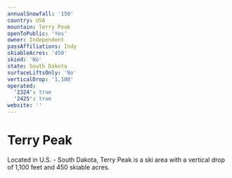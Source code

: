 ```yaml
---
annualSnowfall: '150'
country: USA
mountain: Terry Peak
openToPublic: 'Yes'
owner: Independent
passAffiliations: Indy
skiableAcres: '450'
skied: 'No'
state: South Dakota
surfaceLiftsOnly: 'No'
verticalDrop: '1,100'
operated:
  '2324': true
  '2425': true
website: ''
---
```



# Terry Peak

Located in U.S. - South Dakota, Terry Peak is a ski area with a vertical drop of 1,100 feet and 450 skiable acres.
